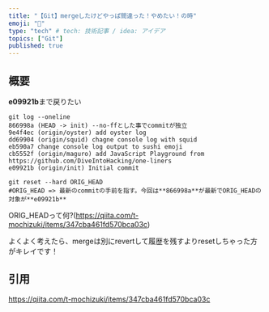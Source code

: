 ```yaml
---
title: "【Git】mergeしたけどやっぱ間違った！やめたい！の時"
emoji: "🕌"
type: "tech" # tech: 技術記事 / idea: アイデア
topics: ["Git"]
published: true
---
```

## 概要

**e09921b**まで戻りたい
```git
git log --oneline
866998a (HEAD -> init) --no-ffとした事でcommitが独立
9e4f4ec (origin/oyster) add oyster log
dd69904 (origin/squid) chagne console log with squid
eb590a7 change console log output to sushi emoji
cb5552f (origin/maguro) add JavaScript Playground from https://github.com/DiveIntoHacking/one-liners
e09921b (origin/init) Initial commit
```

```git 
git reset --hard ORIG_HEAD
#ORIG_HEAD => 最新のcommitの手前を指す。今回は**866998a**が最新でORIG_HEADの対象が**e09921b**
```
ORIG_HEADって何?(https://qiita.com/t-mochizuki/items/347cba461fd570bca03c)

よくよく考えたら、mergeは別にrevertして履歴を残すよりresetしちゃった方がキレイです！

## 引用
https://qiita.com/t-mochizuki/items/347cba461fd570bca03c
